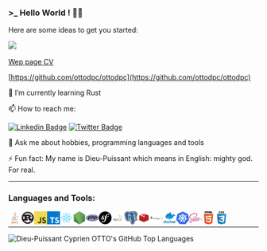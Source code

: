 

### >_ Hello World !  👋🏿

Here are some ideas to get you started:

<img src="https://i.giphy.com/media/S3Pe5NZqgmE8Tl3NI5/giphy-downsized-large.gif" width="200"/>

[Wep page CV](ottodpc.github.io/ottodpc/ "Wep page CV")

[https://github.com/ottodpc/ottodpc](https://github.com/ottodpc/ottodpc)

🌱 I’m currently learning Rust

📫 How to reach me:

[![Linkedin Badge](https://img.shields.io/badge/-@ottodpc-6633cc?style=flat-square&logo=Linkedin&logoColor=white&link=https://www.linkedin.com/in/ottodpc/)](https://www.linkedin.com/in/ottodpc/)
[![Twitter Badge](https://img.shields.io/badge/-@ottodpc-6633cc?style=flat-square&logo=Twitter&logoColor=white&link=https://twitter.com/ottodpc/)](https://twitter.com/ottodpc/) 


💬 Ask me about hobbies, programming languages and tools

⚡ Fun fact: My name is Dieu-Puissant which means in English: mighty god. For real. 



---
  ### Languages and Tools:


  <img align="left" alt="Java" width="26px" src="https://raw.githubusercontent.com/github/explore/80688e429a7d4ef2fca1e82350fe8e3517d3494d/topics/java/java.png" />

  <img align="left" alt="Rust" width="26px" src="https://raw.githubusercontent.com/github/explore/80688e429a7d4ef2fca1e82350fe8e3517d3494d/topics/rust/rust.png" />

  <img align="left" alt="JavaScript" width="26px" src="https://raw.githubusercontent.com/github/explore/80688e429a7d4ef2fca1e82350fe8e3517d3494d/topics/javascript/javascript.png" />
  
  <img align="left" alt="Typescript" width="26px" src="https://raw.githubusercontent.com/github/explore/80688e429a7d4ef2fca1e82350fe8e3517d3494d/topics/typescript/typescript.png" />
  
  <img align="left" alt="React" width="26px" src="https://raw.githubusercontent.com/github/explore/80688e429a7d4ef2fca1e82350fe8e3517d3494d/topics/react/react.png" />
  
  <img align="left" alt="Node.js" width="26px" src="https://raw.githubusercontent.com/github/explore/80688e429a7d4ef2fca1e82350fe8e3517d3494d/topics/nodejs/nodejs.png" />
  
  <img align="left" alt="Php" width="26px" src="https://raw.githubusercontent.com/github/explore/80688e429a7d4ef2fca1e82350fe8e3517d3494d/topics/php/php.png" />
  
  <img align="left" alt="Symfony" width="26px" src="https://raw.githubusercontent.com/github/explore/80688e429a7d4ef2fca1e82350fe8e3517d3494d/topics/symfony/symfony.png" />
  
  <img align="left" alt="MySQL" width="26px" src="https://raw.githubusercontent.com/github/explore/80688e429a7d4ef2fca1e82350fe8e3517d3494d/topics/mysql/mysql.png" />
  <img align="left" alt="PostgresQL" width="26px" src="https://raw.githubusercontent.com/github/explore/80688e429a7d4ef2fca1e82350fe8e3517d3494d/topics/postgresql/postgresql.png" />
  
  <img align="left" alt="Redis" width="26px" src="https://raw.githubusercontent.com/github/explore/80688e429a7d4ef2fca1e82350fe8e3517d3494d/topics/redis/redis.png" />
  
  <img align="left" alt="MongoDB" width="26px" src="https://raw.githubusercontent.com/github/explore/80688e429a7d4ef2fca1e82350fe8e3517d3494d/topics/mongodb/mongodb.png" />
  
  <img align="left" alt="Docker" width="26px" src="https://raw.githubusercontent.com/github/explore/78df643247d429f6cc873026c0622819ad797942/topics/docker/docker.png" />
  
<img align="left" alt="Kubernetes" width="26px" src="https://raw.githubusercontent.com/github/explore/80688e429a7d4ef2fca1e82350fe8e3517d3494d/topics/kubernetes/kubernetes.png" />

<img  align="left"  alt="Sass"  width="26px"  src="https://raw.githubusercontent.com/github/explore/80688e429a7d4ef2fca1e82350fe8e3517d3494d/topics/sass/sass.png"  />

<img align="left" alt="HTML5" width="26px" src="https://raw.githubusercontent.com/github/explore/80688e429a7d4ef2fca1e82350fe8e3517d3494d/topics/html/html.png" />

<img align="left" alt="CSS3" width="26px" src="https://raw.githubusercontent.com/github/explore/80688e429a7d4ef2fca1e82350fe8e3517d3494d/topics/css/css.png" />
  
<br  />

  

---

<!-- <img align="right" width="auto" src="https://github-readme-stats.vercel.app/api?username=ottodpc&include_all_commits=true&&custom_title=CyprienOTTO's Github Stats&count_private=true&show_icons=true&title_color=ffffff&icon_color=e3f6f5&text_color=fafafa&bg_color=0c7b93"> -->

<img  align="left" width="auto" alt="Dieu-Puissant Cyprien OTTO's GitHub Top Languages"  src="https://github-readme-stats.vercel.app/api/top-langs/?username=ottodpc&&include_all_commits=true&&count_private=true&&langs_count=10&&layout=compact&&title_color=0c7b93"  />
<!-- thanks to :
https://github.com/anuraghazra/github-readme-stats

-->
